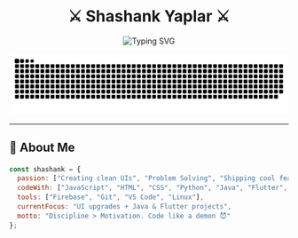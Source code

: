 <h1 align="center">
  ⚔️ Shashank Yaplar ⚔️
</h1>

<p align="center">
  <img src="https://readme-typing-svg.demolab.com?font=Fira+Code&weight=700&size=26&pause=1000&color=F7F7F7&center=true&vCenter=true&width=435&lines=Full+Stack+Warrior+%F0%9F%94%AA;Dart%2C+Java%2C+JS+Enchanter;Frontend+Craftsman+%2F+Backend+Bruiser;Building+Apps+That+Actually+Do+Something;Learning.+Building.+Leveling+Up." alt="Typing SVG" />
</p>

<p align="center">
  <img src="https://github.com/Platane/snk/raw/output/github-contribution-grid-snake.svg" alt="snake animation" />
</p>

---

## 🧠 About Me

```js
const shashank = {
  passion: ["Creating clean UIs", "Problem Solving", "Shipping cool features"],
  codeWith: ["JavaScript", "HTML", "CSS", "Python", "Java", "Flutter", "SQL"],
  tools: ["Firebase", "Git", "VS Code", "Linux"],
  currentFocus: "UI upgrades + Java & Flutter projects",
  motto: "Discipline > Motivation. Code like a demon 😈"
};
